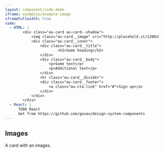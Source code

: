 ```yaml
---
layout: component/code-demo
iframe: examples/example-image
iframeFullwidth: true
code:
  - HTML: |
        <div class="au-card au-card--shadow">
            <img class="au-card__image" src="http://placehold.it/1200x500" alt="Placeholder image 1200 by 500"/>
            <div class="au-card__inner">
                <div class="au-card__title">
                        <h2>Some heading</h2>
                </div>
                <div class="au-card__body">
                    <p>Some text</p>
                    <p>Additional text</p>
                </div>
                <hr class="au-card__divider">
                <div class="au-card__footer">
                    <a class="au-cta-link" href="#">Sign up</a>
                </div>
            </div>
        </div>
  - React: |
      TODO React
      Get from https://github.com/govau/design-system-components
---
```

## Images

A card with an images.
